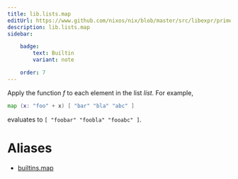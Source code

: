 ```yaml
---
title: lib.lists.map
editUrl: https://www.github.com/nixos/nix/blob/master/src/libexpr/primops.cc
description: lib.lists.map
sidebar:

    badge:
        text: Builtin
        variant: note

    order: 7
---
```


Apply the function *f* to each element in the list *list*. For
example,

```nix
map (x: "foo" + x) [ "bar" "bla" "abc" ]
```

evaluates to `[ "foobar" "foobla" "fooabc" ]`.


# Aliases

- [builtins.map](/reference/builtinsmap)


